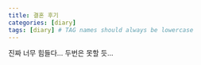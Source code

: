 ```yaml
---
title: 결혼 후기
categories: [diary]
tags: [diary] # TAG names should always be lowercase
---
```


진짜 너무 힘들다...
두번은 못할 듯...
